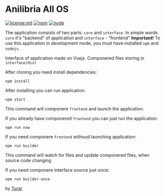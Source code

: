 # Anilibria All OS

[![license:mit](https://img.shields.io/badge/license-mit-blue.svg)](https://opensource.org/licenses/MIT) [![npm](https://img.shields.io/npm/v/npm.svg)](https://www.npmjs.com/) [![node](https://img.shields.io/node/v/electron.svg)](https://nodejs.org/)

The application consists of two parts: `core` and `interface`.
In simple words `core` it's "backend" of application and `interface` - "frontend"
__Important!__ To use this application in development mode, you must have installed `npm` and `nodejs`.

Interface of application made on Vuejs. Componered files storing in `interface/dist`

After cloning you need install dependencies:
```shell
npm install
```

After installing you can run application:
```shell
npm start
```
This command will componere `frontend` and launch the application.


If you already have componered `frontend` you can just run the application:
```shell
npm run now
```

If you need componere `frontend` withoud launching application:
```shell
npm run builder
```
This command will watch for files and update componered files, when source code changing

If you need componere interface source just once:
```shell
npm run builder-once
```

by [Turar](https://vk.com/turarabu)